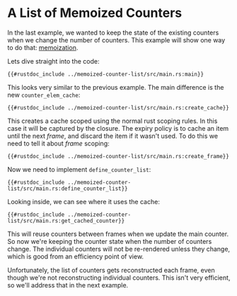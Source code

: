 # A List of Memoized Counters

In the last example, we wanted to keep the state of the existing counters when we change the number of counters. This example will show one way to do that: [memoization].

Lets dive straight into the code:

```rust,no_run,noplayground,ignore
{{#rustdoc_include ../memoized-counter-list/src/main.rs:main}}
```

This looks very similar to the previous example. The main difference is the new `counter_elem_cache`:

```rust,no_run,noplayground,ignore
{{#rustdoc_include ../memoized-counter-list/src/main.rs:create_cache}}
```

This creates a cache scoped using the normal rust scoping rules. In this case it will be captured by the closure. The expiry policy is to cache an item until the next *frame*, and discard the item if it wasn't used. To do this we need to tell it about *frame* scoping:

```rust,no_run,noplayground,ignore
{{#rustdoc_include ../memoized-counter-list/src/main.rs:create_frame}}
```

Now we need to implement `define_counter_list`:

```rust,no_run,noplayground,ignore
{{#rustdoc_include ../memoized-counter-list/src/main.rs:define_counter_list}}
```

Looking inside, we can see where it uses the cache:

```rust,no_run,noplayground,ignore
{{#rustdoc_include ../memoized-counter-list/src/main.rs:get_cached_counter}}
```

This will reuse counters between frames when we update the main counter. So now we're keeping the counter state when the number of counters change. The individual counters will not be re-rendered unless they change, which is good from an efficiency point of view.

Unfortunately, the list of counters gets reconstructed each frame, even though we're not reconstructing individual counters. This isn't very efficient, so we'll address that in the next example.

[memoization]:https://en.wikipedia.org/wiki/Memoization
